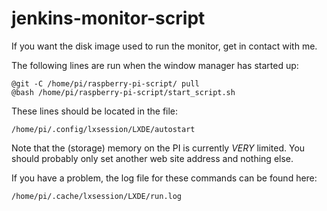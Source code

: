 # jenkins-monitor-script

If you want the disk image used to run the monitor, get in contact with me.

The following lines are run when the window manager has started up:

```
@git -C /home/pi/raspberry-pi-script/ pull
@bash /home/pi/raspberry-pi-script/start_script.sh
```

These lines should be located in the file:

```
/home/pi/.config/lxsession/LXDE/autostart
```

Note that the (storage) memory on the PI is currently *VERY* limited. You should probably only set another web site address and nothing else.

If you have a problem, the log file for these commands can be found here:

```
/home/pi/.cache/lxsession/LXDE/run.log
```
